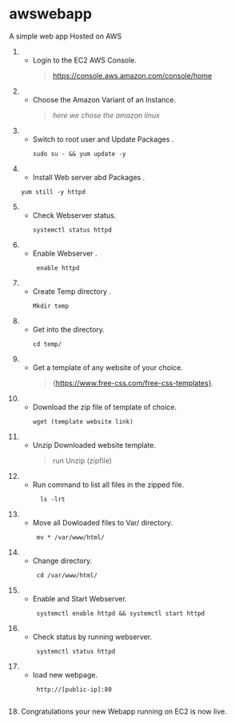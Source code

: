 # awswebapp
A simple web app Hosted on AWS
1. - Login to the EC2 AWS Console.
     > https://console.aws.amazon.com/console/home
     
2. - Choose the Amazon Variant of an Instance.
      > *here we chose the amazon linux*
3. - Switch to root user and Update Packages .
     ```linux
     sudo su - && yum update -y
     
4.  - Install Web server abd Packages .
     ``` linux 
     yum still -y httpd
5. - Check Webserver status.
      ``` linux 
      systemctl status httpd
6. - Enable Webserver .
      ``` linux 
       enable httpd
7. - Create Temp directory .
     ``` linux
     Mkdir temp
8. - Get into the directory.
      ``` linux
      cd temp/
9. - Get a template of any website of your choice.
     > {https://www.free-css.com/free-css-templates}.
    
10. - Download the zip file of template of choice.
      ``` linux
      wget (template website link)
      
11.  -  Unzip Downloaded website template.
        > run Unzip (zipfile)
        
12.  -  Run command to list all files in the zipped file.
         ``` linux
           ls -lrt 

13.  -  Move all Dowloaded files to Var/ directory.
        ``` linux
         mv * /var/www/html/
        
14. -  Change directory.
        ``` linux
         cd /var/www/html/
        
15. -  Enable and Start Webserver.
         ``` linux
          systemctl enable httpd && systemctl start httpd
      
16. -  Check status by running webserver.
         ``` linux
          systemctl status httpd
         
17. -  load new webpage.
        ``` linux
         http://[public-ip]:80
      
18. Congratulations your new Webapp running on EC2 is now live. 
